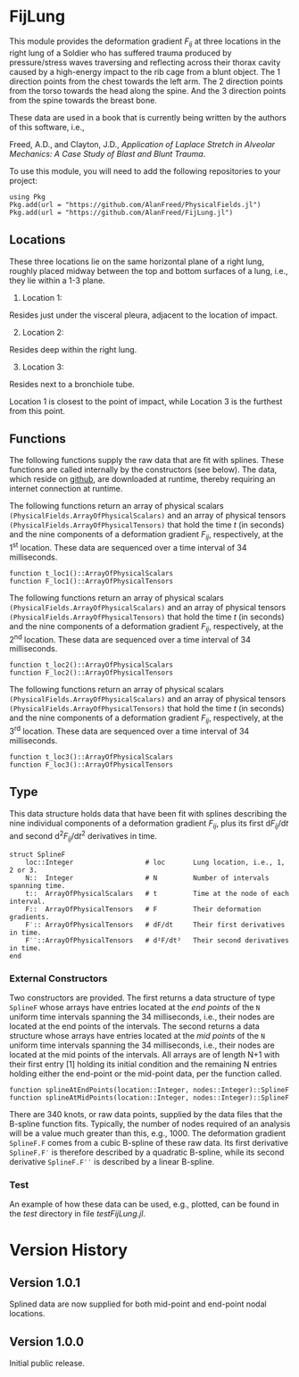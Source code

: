 # FijLung

This module provides the deformation gradient *F<sub>ij</sub>* at three locations in the right lung of a Soldier who has suffered trauma  produced by pressure/stress waves traversing and reflecting across their thorax cavity caused by a high-energy impact to the rib cage from a blunt object. The 1 direction points from the chest towards the left arm. The 2 direction points from the torso towards the head along the spine. And the 3 direction points from the spine towards the breast bone.

These data are used in a book that is currently being written by the authors of this software, i.e.,

Freed, A.D., and Clayton, J.D., *Application of Laplace Stretch in Alveolar Mechanics: A Case Study of Blast and Blunt Trauma*.

To use this module, you will need to add the following repositories to your project:

```
using Pkg
Pkg.add(url = "https://github.com/AlanFreed/PhysicalFields.jl")
Pkg.add(url = "https://github.com/AlanFreed/FijLung.jl")
```
## Locations

These three locations lie on the same horizontal plane of a right lung, roughly placed midway between the top and bottom surfaces of a lung, i.e., they lie within a 1-3 plane.

1. Location 1:

Resides just under the visceral pleura, adjacent to the location of impact.

2. Location 2:

Resides deep within the right lung.

3. Location 3:

Resides next to a bronchiole tube.

Location 1 is closest to the point of impact, while Location 3 is the furthest from this point.

## Functions

The following functions supply the raw data that are fit with splines. These functions are called internally by the constructors (see below). The data, which reside on [github](https::/github.com/AlanFreed/FijLung.jl), are downloaded at runtime, thereby requiring an internet connection at runtime.

The following functions return an array of physical scalars `(PhysicalFields.ArrayOfPhysicalScalars)` and an array of physical tensors `(PhysicalFields.ArrayOfPhysicalTensors)` that hold the time *t* (in seconds) and the nine components of a deformation gradient *F<sub>ij</sub>*, respectively, at the 1<sup>st</sup> location. These data are sequenced over a time interval of 34 milliseconds.

```
function t_loc1()::ArrayOfPhysicalScalars
function F_loc1()::ArrayOfPhysicalTensors
```

The following functions return an array of physical scalars `(PhysicalFields.ArrayOfPhysicalScalars)` and an array of physical tensors `(PhysicalFields.ArrayOfPhysicalTensors)` that hold the time *t* (in seconds) and the nine components of a deformation gradient *F<sub>ij</sub>*, respectively, at the 2<sup>nd</sup> location. These data are sequenced over a time interval of 34 milliseconds.

```
function t_loc2()::ArrayOfPhysicalScalars
function F_loc2()::ArrayOfPhysicalTensors
```

The following functions return an array of physical scalars `(PhysicalFields.ArrayOfPhysicalScalars)` and an array of physical tensors `(PhysicalFields.ArrayOfPhysicalTensors)` that hold the time *t* (in seconds) and the nine components of a deformation gradient *F<sub>ij</sub>*, respectively, at the 3<sup>rd</sup> location. These data are sequenced over a time interval of 34 milliseconds.

```
function t_loc3()::ArrayOfPhysicalScalars
function F_loc3()::ArrayOfPhysicalTensors
```

## Type

This data structure holds data that have been fit with splines describing the nine individual components of a deformation gradient *F<sub>ij</sub>*, plus its first d*F<sub>ij</sub>*/d*t* and second d<sup>2</sup>*F<sub>ij</sub>*/d*t*<sup>2</sup> derivatives in time.

```
struct SplineF
    loc::Integer                  # loc       Lung location, i.e., 1, 2 or 3.
    N::  Integer                  # N         Number of intervals spanning time.
    t::  ArrayOfPhysicalScalars   # t         Time at the node of each interval.
    F::  ArrayOfPhysicalTensors   # F         Their deformation gradients.
    F′:: ArrayOfPhysicalTensors   # dF/dt     Their first derivatives in time.
    F′′::ArrayOfPhysicalTensors   # d²F/dt²   Their second derivatives in time.
end
```

### External Constructors

Two constructors are provided. The first returns a data structure of type `SplineF` whose arrays have entries located at the *end points* of the `N` uniform time intervals spanning the 34 milliseconds, i.e., their nodes are located at the end points of the intervals. The second returns a data structure whose arrays have entries located at the *mid points* of the `N` uniform time intervals spanning the 34 milliseconds, i.e., their nodes are located at the mid points of the intervals. All arrays are of length N+1 with their first entry [1] holding its initial condition and the remaining N entries holding either the end-point or the mid-point data, per the function called.

```
function splineAtEndPoints(location::Integer, nodes::Integer)::SplineF
function splineAtMidPoints(location::Integer, nodes::Integer)::SplineF
```

There are 340 knots, or raw data points, supplied by the data files that the B-spline function fits. Typically, the number of nodes required of an analysis will be a value much greater than this, e.g., 1000. The deformation gradient `SplineF.F` comes from a cubic B-spline of these raw data. Its first derivative `SplineF.F′` is therefore described by a quadratic B-spline, while its second derivative `SplineF.F′′` is described by a linear B-spline.

### Test

An example of how these data can be used, e.g., plotted, can be found in the *test* directory in file *testFijLung.jl*.

# Version History

## Version 1.0.1

Splined data are now supplied for both mid-point and end-point nodal locations.

## Version 1.0.0

Initial public release.